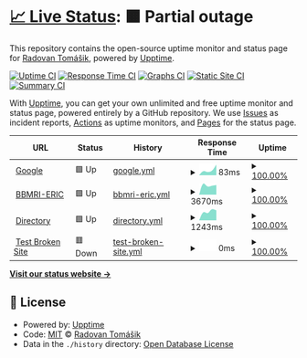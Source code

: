 # [📈 Live Status](https://demo.upptime.js.org): <!--live status--> **🟧 Partial outage**

This repository contains the open-source uptime monitor and status page for [Radovan Tomášik](https://demo.upptime.js.org), powered by [Upptime](https://github.com/upptime/upptime).

[![Uptime CI](https://github.com/RadovanTomik/status/workflows/Uptime%20CI/badge.svg)](https://github.com/RadovanTomik/status/actions?query=workflow%3A%22Uptime+CI%22)
[![Response Time CI](https://github.com/RadovanTomik/status/workflows/Response%20Time%20CI/badge.svg)](https://github.com/RadovanTomik/status/actions?query=workflow%3A%22Response+Time+CI%22)
[![Graphs CI](https://github.com/RadovanTomik/status/workflows/Graphs%20CI/badge.svg)](https://github.com/RadovanTomik/status/actions?query=workflow%3A%22Graphs+CI%22)
[![Static Site CI](https://github.com/RadovanTomik/status/workflows/Static%20Site%20CI/badge.svg)](https://github.com/RadovanTomik/status/actions?query=workflow%3A%22Static+Site+CI%22)
[![Summary CI](https://github.com/RadovanTomik/status/workflows/Summary%20CI/badge.svg)](https://github.com/RadovanTomik/status/actions?query=workflow%3A%22Summary+CI%22)

With [Upptime](https://upptime.js.org), you can get your own unlimited and free uptime monitor and status page, powered entirely by a GitHub repository. We use [Issues](https://github.com/RadovanTomik/status/issues) as incident reports, [Actions](https://github.com/RadovanTomik/status/actions) as uptime monitors, and [Pages](https://demo.upptime.js.org) for the status page.

<!--start: status pages-->
<!-- This summary is generated by Upptime (https://github.com/upptime/upptime) -->
<!-- Do not edit this manually, your changes will be overwritten -->
<!-- prettier-ignore -->
| URL | Status | History | Response Time | Uptime |
| --- | ------ | ------- | ------------- | ------ |
| <img alt="" src="https://icons.duckduckgo.com/ip3/www.google.com.ico" height="13"> [Google](https://www.google.com) | 🟩 Up | [google.yml](https://github.com/RadovanTomik/status/commits/HEAD/history/google.yml) | <details><summary><img alt="Response time graph" src="./graphs/google/response-time-week.png" height="20"> 83ms</summary><br><a href="https://RadovanTomik.github.io/status/history/google"><img alt="Response time 83" src="https://img.shields.io/endpoint?url=https%3A%2F%2Fraw.githubusercontent.com%2FRadovanTomik%2Fstatus%2FHEAD%2Fapi%2Fgoogle%2Fresponse-time.json"></a><br><a href="https://RadovanTomik.github.io/status/history/google"><img alt="24-hour response time 83" src="https://img.shields.io/endpoint?url=https%3A%2F%2Fraw.githubusercontent.com%2FRadovanTomik%2Fstatus%2FHEAD%2Fapi%2Fgoogle%2Fresponse-time-day.json"></a><br><a href="https://RadovanTomik.github.io/status/history/google"><img alt="7-day response time 83" src="https://img.shields.io/endpoint?url=https%3A%2F%2Fraw.githubusercontent.com%2FRadovanTomik%2Fstatus%2FHEAD%2Fapi%2Fgoogle%2Fresponse-time-week.json"></a><br><a href="https://RadovanTomik.github.io/status/history/google"><img alt="30-day response time 83" src="https://img.shields.io/endpoint?url=https%3A%2F%2Fraw.githubusercontent.com%2FRadovanTomik%2Fstatus%2FHEAD%2Fapi%2Fgoogle%2Fresponse-time-month.json"></a><br><a href="https://RadovanTomik.github.io/status/history/google"><img alt="1-year response time 83" src="https://img.shields.io/endpoint?url=https%3A%2F%2Fraw.githubusercontent.com%2FRadovanTomik%2Fstatus%2FHEAD%2Fapi%2Fgoogle%2Fresponse-time-year.json"></a></details> | <details><summary><a href="https://RadovanTomik.github.io/status/history/google">100.00%</a></summary><a href="https://RadovanTomik.github.io/status/history/google"><img alt="All-time uptime 100.00%" src="https://img.shields.io/endpoint?url=https%3A%2F%2Fraw.githubusercontent.com%2FRadovanTomik%2Fstatus%2FHEAD%2Fapi%2Fgoogle%2Fuptime.json"></a><br><a href="https://RadovanTomik.github.io/status/history/google"><img alt="24-hour uptime 100.00%" src="https://img.shields.io/endpoint?url=https%3A%2F%2Fraw.githubusercontent.com%2FRadovanTomik%2Fstatus%2FHEAD%2Fapi%2Fgoogle%2Fuptime-day.json"></a><br><a href="https://RadovanTomik.github.io/status/history/google"><img alt="7-day uptime 100.00%" src="https://img.shields.io/endpoint?url=https%3A%2F%2Fraw.githubusercontent.com%2FRadovanTomik%2Fstatus%2FHEAD%2Fapi%2Fgoogle%2Fuptime-week.json"></a><br><a href="https://RadovanTomik.github.io/status/history/google"><img alt="30-day uptime 100.00%" src="https://img.shields.io/endpoint?url=https%3A%2F%2Fraw.githubusercontent.com%2FRadovanTomik%2Fstatus%2FHEAD%2Fapi%2Fgoogle%2Fuptime-month.json"></a><br><a href="https://RadovanTomik.github.io/status/history/google"><img alt="1-year uptime 100.00%" src="https://img.shields.io/endpoint?url=https%3A%2F%2Fraw.githubusercontent.com%2FRadovanTomik%2Fstatus%2FHEAD%2Fapi%2Fgoogle%2Fuptime-year.json"></a></details>
| <img alt="" src="https://icons.duckduckgo.com/ip3/bbmri-eric.eu.ico" height="13"> [BBMRI-ERIC](https://bbmri-eric.eu) | 🟩 Up | [bbmri-eric.yml](https://github.com/RadovanTomik/status/commits/HEAD/history/bbmri-eric.yml) | <details><summary><img alt="Response time graph" src="./graphs/bbmri-eric/response-time-week.png" height="20"> 3670ms</summary><br><a href="https://RadovanTomik.github.io/status/history/bbmri-eric"><img alt="Response time 3670" src="https://img.shields.io/endpoint?url=https%3A%2F%2Fraw.githubusercontent.com%2FRadovanTomik%2Fstatus%2FHEAD%2Fapi%2Fbbmri-eric%2Fresponse-time.json"></a><br><a href="https://RadovanTomik.github.io/status/history/bbmri-eric"><img alt="24-hour response time 3670" src="https://img.shields.io/endpoint?url=https%3A%2F%2Fraw.githubusercontent.com%2FRadovanTomik%2Fstatus%2FHEAD%2Fapi%2Fbbmri-eric%2Fresponse-time-day.json"></a><br><a href="https://RadovanTomik.github.io/status/history/bbmri-eric"><img alt="7-day response time 3670" src="https://img.shields.io/endpoint?url=https%3A%2F%2Fraw.githubusercontent.com%2FRadovanTomik%2Fstatus%2FHEAD%2Fapi%2Fbbmri-eric%2Fresponse-time-week.json"></a><br><a href="https://RadovanTomik.github.io/status/history/bbmri-eric"><img alt="30-day response time 3670" src="https://img.shields.io/endpoint?url=https%3A%2F%2Fraw.githubusercontent.com%2FRadovanTomik%2Fstatus%2FHEAD%2Fapi%2Fbbmri-eric%2Fresponse-time-month.json"></a><br><a href="https://RadovanTomik.github.io/status/history/bbmri-eric"><img alt="1-year response time 3670" src="https://img.shields.io/endpoint?url=https%3A%2F%2Fraw.githubusercontent.com%2FRadovanTomik%2Fstatus%2FHEAD%2Fapi%2Fbbmri-eric%2Fresponse-time-year.json"></a></details> | <details><summary><a href="https://RadovanTomik.github.io/status/history/bbmri-eric">100.00%</a></summary><a href="https://RadovanTomik.github.io/status/history/bbmri-eric"><img alt="All-time uptime 100.00%" src="https://img.shields.io/endpoint?url=https%3A%2F%2Fraw.githubusercontent.com%2FRadovanTomik%2Fstatus%2FHEAD%2Fapi%2Fbbmri-eric%2Fuptime.json"></a><br><a href="https://RadovanTomik.github.io/status/history/bbmri-eric"><img alt="24-hour uptime 100.00%" src="https://img.shields.io/endpoint?url=https%3A%2F%2Fraw.githubusercontent.com%2FRadovanTomik%2Fstatus%2FHEAD%2Fapi%2Fbbmri-eric%2Fuptime-day.json"></a><br><a href="https://RadovanTomik.github.io/status/history/bbmri-eric"><img alt="7-day uptime 100.00%" src="https://img.shields.io/endpoint?url=https%3A%2F%2Fraw.githubusercontent.com%2FRadovanTomik%2Fstatus%2FHEAD%2Fapi%2Fbbmri-eric%2Fuptime-week.json"></a><br><a href="https://RadovanTomik.github.io/status/history/bbmri-eric"><img alt="30-day uptime 100.00%" src="https://img.shields.io/endpoint?url=https%3A%2F%2Fraw.githubusercontent.com%2FRadovanTomik%2Fstatus%2FHEAD%2Fapi%2Fbbmri-eric%2Fuptime-month.json"></a><br><a href="https://RadovanTomik.github.io/status/history/bbmri-eric"><img alt="1-year uptime 100.00%" src="https://img.shields.io/endpoint?url=https%3A%2F%2Fraw.githubusercontent.com%2FRadovanTomik%2Fstatus%2FHEAD%2Fapi%2Fbbmri-eric%2Fuptime-year.json"></a></details>
| <img alt="" src="https://icons.duckduckgo.com/ip3/directory.bbmri-eric.eu.ico" height="13"> [Directory](https://directory.bbmri-eric.eu) | 🟩 Up | [directory.yml](https://github.com/RadovanTomik/status/commits/HEAD/history/directory.yml) | <details><summary><img alt="Response time graph" src="./graphs/directory/response-time-week.png" height="20"> 1243ms</summary><br><a href="https://RadovanTomik.github.io/status/history/directory"><img alt="Response time 1243" src="https://img.shields.io/endpoint?url=https%3A%2F%2Fraw.githubusercontent.com%2FRadovanTomik%2Fstatus%2FHEAD%2Fapi%2Fdirectory%2Fresponse-time.json"></a><br><a href="https://RadovanTomik.github.io/status/history/directory"><img alt="24-hour response time 1243" src="https://img.shields.io/endpoint?url=https%3A%2F%2Fraw.githubusercontent.com%2FRadovanTomik%2Fstatus%2FHEAD%2Fapi%2Fdirectory%2Fresponse-time-day.json"></a><br><a href="https://RadovanTomik.github.io/status/history/directory"><img alt="7-day response time 1243" src="https://img.shields.io/endpoint?url=https%3A%2F%2Fraw.githubusercontent.com%2FRadovanTomik%2Fstatus%2FHEAD%2Fapi%2Fdirectory%2Fresponse-time-week.json"></a><br><a href="https://RadovanTomik.github.io/status/history/directory"><img alt="30-day response time 1243" src="https://img.shields.io/endpoint?url=https%3A%2F%2Fraw.githubusercontent.com%2FRadovanTomik%2Fstatus%2FHEAD%2Fapi%2Fdirectory%2Fresponse-time-month.json"></a><br><a href="https://RadovanTomik.github.io/status/history/directory"><img alt="1-year response time 1243" src="https://img.shields.io/endpoint?url=https%3A%2F%2Fraw.githubusercontent.com%2FRadovanTomik%2Fstatus%2FHEAD%2Fapi%2Fdirectory%2Fresponse-time-year.json"></a></details> | <details><summary><a href="https://RadovanTomik.github.io/status/history/directory">100.00%</a></summary><a href="https://RadovanTomik.github.io/status/history/directory"><img alt="All-time uptime 100.00%" src="https://img.shields.io/endpoint?url=https%3A%2F%2Fraw.githubusercontent.com%2FRadovanTomik%2Fstatus%2FHEAD%2Fapi%2Fdirectory%2Fuptime.json"></a><br><a href="https://RadovanTomik.github.io/status/history/directory"><img alt="24-hour uptime 100.00%" src="https://img.shields.io/endpoint?url=https%3A%2F%2Fraw.githubusercontent.com%2FRadovanTomik%2Fstatus%2FHEAD%2Fapi%2Fdirectory%2Fuptime-day.json"></a><br><a href="https://RadovanTomik.github.io/status/history/directory"><img alt="7-day uptime 100.00%" src="https://img.shields.io/endpoint?url=https%3A%2F%2Fraw.githubusercontent.com%2FRadovanTomik%2Fstatus%2FHEAD%2Fapi%2Fdirectory%2Fuptime-week.json"></a><br><a href="https://RadovanTomik.github.io/status/history/directory"><img alt="30-day uptime 100.00%" src="https://img.shields.io/endpoint?url=https%3A%2F%2Fraw.githubusercontent.com%2FRadovanTomik%2Fstatus%2FHEAD%2Fapi%2Fdirectory%2Fuptime-month.json"></a><br><a href="https://RadovanTomik.github.io/status/history/directory"><img alt="1-year uptime 100.00%" src="https://img.shields.io/endpoint?url=https%3A%2F%2Fraw.githubusercontent.com%2FRadovanTomik%2Fstatus%2FHEAD%2Fapi%2Fdirectory%2Fuptime-year.json"></a></details>
| <img alt="" src="https://icons.duckduckgo.com/ip3/thissitedoesnotexist.koj.co.ico" height="13"> [Test Broken Site](https://thissitedoesnotexist.koj.co) | 🟥 Down | [test-broken-site.yml](https://github.com/RadovanTomik/status/commits/HEAD/history/test-broken-site.yml) | <details><summary><img alt="Response time graph" src="./graphs/test-broken-site/response-time-week.png" height="20"> 0ms</summary><br><a href="https://RadovanTomik.github.io/status/history/test-broken-site"><img alt="Response time 0" src="https://img.shields.io/endpoint?url=https%3A%2F%2Fraw.githubusercontent.com%2FRadovanTomik%2Fstatus%2FHEAD%2Fapi%2Ftest-broken-site%2Fresponse-time.json"></a><br><a href="https://RadovanTomik.github.io/status/history/test-broken-site"><img alt="24-hour response time 0" src="https://img.shields.io/endpoint?url=https%3A%2F%2Fraw.githubusercontent.com%2FRadovanTomik%2Fstatus%2FHEAD%2Fapi%2Ftest-broken-site%2Fresponse-time-day.json"></a><br><a href="https://RadovanTomik.github.io/status/history/test-broken-site"><img alt="7-day response time 0" src="https://img.shields.io/endpoint?url=https%3A%2F%2Fraw.githubusercontent.com%2FRadovanTomik%2Fstatus%2FHEAD%2Fapi%2Ftest-broken-site%2Fresponse-time-week.json"></a><br><a href="https://RadovanTomik.github.io/status/history/test-broken-site"><img alt="30-day response time 0" src="https://img.shields.io/endpoint?url=https%3A%2F%2Fraw.githubusercontent.com%2FRadovanTomik%2Fstatus%2FHEAD%2Fapi%2Ftest-broken-site%2Fresponse-time-month.json"></a><br><a href="https://RadovanTomik.github.io/status/history/test-broken-site"><img alt="1-year response time 0" src="https://img.shields.io/endpoint?url=https%3A%2F%2Fraw.githubusercontent.com%2FRadovanTomik%2Fstatus%2FHEAD%2Fapi%2Ftest-broken-site%2Fresponse-time-year.json"></a></details> | <details><summary><a href="https://RadovanTomik.github.io/status/history/test-broken-site">100.00%</a></summary><a href="https://RadovanTomik.github.io/status/history/test-broken-site"><img alt="All-time uptime 100.00%" src="https://img.shields.io/endpoint?url=https%3A%2F%2Fraw.githubusercontent.com%2FRadovanTomik%2Fstatus%2FHEAD%2Fapi%2Ftest-broken-site%2Fuptime.json"></a><br><a href="https://RadovanTomik.github.io/status/history/test-broken-site"><img alt="24-hour uptime 100.00%" src="https://img.shields.io/endpoint?url=https%3A%2F%2Fraw.githubusercontent.com%2FRadovanTomik%2Fstatus%2FHEAD%2Fapi%2Ftest-broken-site%2Fuptime-day.json"></a><br><a href="https://RadovanTomik.github.io/status/history/test-broken-site"><img alt="7-day uptime 100.00%" src="https://img.shields.io/endpoint?url=https%3A%2F%2Fraw.githubusercontent.com%2FRadovanTomik%2Fstatus%2FHEAD%2Fapi%2Ftest-broken-site%2Fuptime-week.json"></a><br><a href="https://RadovanTomik.github.io/status/history/test-broken-site"><img alt="30-day uptime 100.00%" src="https://img.shields.io/endpoint?url=https%3A%2F%2Fraw.githubusercontent.com%2FRadovanTomik%2Fstatus%2FHEAD%2Fapi%2Ftest-broken-site%2Fuptime-month.json"></a><br><a href="https://RadovanTomik.github.io/status/history/test-broken-site"><img alt="1-year uptime 100.00%" src="https://img.shields.io/endpoint?url=https%3A%2F%2Fraw.githubusercontent.com%2FRadovanTomik%2Fstatus%2FHEAD%2Fapi%2Ftest-broken-site%2Fuptime-year.json"></a></details>

<!--end: status pages-->

[**Visit our status website →**](https://demo.upptime.js.org)

## 📄 License

- Powered by: [Upptime](https://github.com/upptime/upptime)
- Code: [MIT](./LICENSE) © [Radovan Tomášik](https://demo.upptime.js.org)
- Data in the `./history` directory: [Open Database License](https://opendatacommons.org/licenses/odbl/1-0/)
